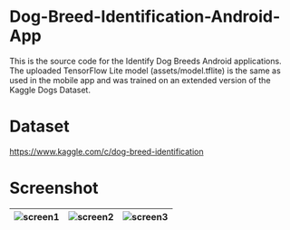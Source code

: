 # Dog-Breed-Identification-Android-App
This is the source code for the Identify Dog Breeds Android applications. The uploaded TensorFlow Lite model (assets/model.tflite) is the same as used in the mobile app and was trained on an extended version of the Kaggle Dogs Dataset.

# Dataset
https://www.kaggle.com/c/dog-breed-identification

# Screenshot
|![screen1](https://user-images.githubusercontent.com/54731755/103164952-a2ffb400-4837-11eb-9b40-cd04b0ec4b54.jpg)| ![screen2](https://user-images.githubusercontent.com/54731755/103164981-025dc400-4838-11eb-87ae-3c8d0df33a17.jpg)| ![screen3](https://user-images.githubusercontent.com/54731755/103164985-05f14b00-4838-11eb-8395-6bce4bcddb99.jpg)|
|:---:|:---:|:---:|




  


